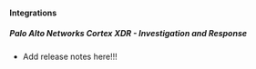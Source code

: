 
#### Integrations

##### Palo Alto Networks Cortex XDR - Investigation and Response

- Add release notes here!!!
